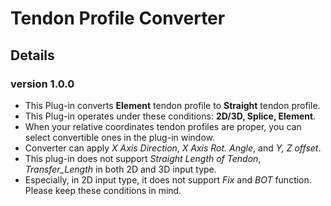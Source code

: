 # Tendon Profile Converter
## Details
### version 1.0.0
- This Plug-in converts **Element** tendon profile to **Straight** tendon profile.
- This Plug-in operates under these conditions: **2D/3D, Splice, Element**.
- When your relative coordinates tendon profiles are proper, you can select convertible ones in the plug-in window.
- Converter can apply *X Axis Direction*, *X Axis Rot. Angle*, and *Y, Z offset*.
- This plug-in does not support *Straight Length of Tendon*, *Transfer_Length* in both 2D and 3D input type.
- Especially, in 2D input type, it does not support *Fix* and *BOT* function. Please keep these conditions in mind.